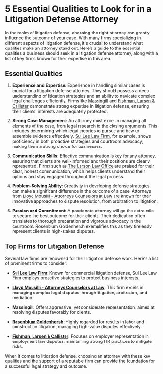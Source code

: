 # 5 Essential Qualities to Look for in a Litigation Defense Attorney

In the realm of litigation defense, choosing the right attorney can greatly influence the outcome of your case. With many firms specializing in different aspects of litigation defense, it's crucial to understand what qualities make an attorney stand out. Here’s a guide to the essential qualities a business should seek in a litigation defense attorney, along with a list of key firms known for their expertise in this area.

## Essential Qualities

1. **Experience and Expertise**: Experience in handling similar cases is crucial for a litigation defense attorney. They should possess a deep understanding of litigation strategies and an ability to navigate complex legal challenges efficiently. Firms like [Massingill](/dir/massingill) and [Fishman, Larsen & Callister](/dir/fishman_larsen__callister) demonstrate strong expertise in litigation defense, ensuring their clients’ interests are adequately protected.

2. **Strong Case Management**: An attorney must excel in managing all elements of the case, from legal research to the closing arguments. This includes determining which legal theories to pursue and how to assemble evidence effectively. [Sul Lee Law Firm](/dir/sul_lee_law_firm), for example, shows proficiency in both proactive strategies and courtroom advocacy, making them a strong choice for businesses.

3. **Communication Skills**: Effective communication is key for any attorney, ensuring that clients are well-informed and their positions are clearly represented. Firms such as [The Larson Law Office](/dir/the_larson_law_office) are praised for their clear, honest communication, which helps clients understand their options and stay engaged throughout the legal process.

4. **Problem-Solving Ability**: Creativity in developing defense strategies can make a significant difference in the outcome of a case. Attorneys from [Lloyd Mousilli - Attorneys Counselors at Law](/dir/lloyd_mousilli_-_attorneys_counselors_at_law) are known for their innovative approaches to dispute resolution, from arbitration to litigation.

5. **Passion and Commitment**: A passionate attorney will go the extra mile to secure the best outcome for their clients. Their dedication often translates to thorough preparation and vigorous advocacy in the courtroom. [Rosenblum Goldenhersh](/dir/rosenblum_goldenhersh) exemplifies this as they tirelessly represent clients in high-stakes disputes.

## Top Firms for Litigation Defense

Several law firms are renowned for their litigation defense work. Here's a list of prominent firms to consider:

- **[Sul Lee Law Firm](/dir/sul_lee_law_firm)**: Known for commercial litigation defense, Sul Lee Law Firm employs proactive strategies to protect business interests.
  
- **[Lloyd Mousilli - Attorneys Counselors at Law](/dir/lloyd_mousilli_-_attorneys_counselors_at_law)**: This firm excels in managing complex legal disputes through litigation, arbitration, and mediation.
  
- **[Massingill](/dir/massingill)**: Offers aggressive, yet considerate representation, aimed at resolving disputes favorably for clients.
  
- **[Rosenblum Goldenhersh](/dir/rosenblum_goldenhersh)**: Highly regarded for results in labor and construction litigation, managing high-value disputes effectively.
  
- **[Fishman, Larsen & Callister](/dir/fishman_larsen__callister)**: Focuses on employer representation in employment law disputes, maintaining strong HR practices to mitigate risks.

When it comes to litigation defense, choosing an attorney with these key qualities and the support of a reputable firm can provide the foundation for a successful legal strategy and outcome.